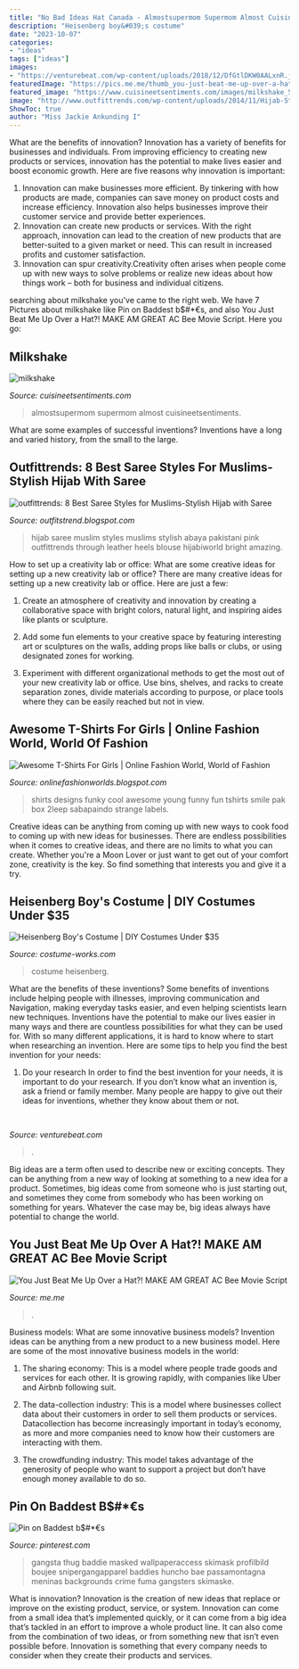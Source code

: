 ```yaml
---
title: "No Bad Ideas Hat Canada - Almostsupermom Supermom Almost Cuisineetsentiments"
description: "Heisenberg boy&#039;s costume"
date: "2023-10-07"
categories:
- "ideas"
tags: ["ideas"]
images:
- "https://venturebeat.com/wp-content/uploads/2018/12/DfGtlDKW0AALxnR.jpg?w=800"
featuredImage: "https://pics.me.me/thumb_you-just-beat-me-up-over-a-hat-make-am-66743627.png"
featured_image: "https://www.cuisineetsentiments.com/images/milkshake_5.jpg"
image: "http://www.outfittrends.com/wp-content/uploads/2014/11/Hijab-Style-with-Saree.jpg"
ShowToc: true
author: "Miss Jackie Ankunding I"
---
```



What are the benefits of innovation?
Innovation has a variety of benefits for businesses and individuals. From improving efficiency to creating new products or services, innovation has the potential to make lives easier and boost economic growth. Here are five reasons why innovation is important: 
1. Innovation can make businesses more efficient. By tinkering with how products are made, companies can save money on product costs and increase efficiency. Innovation also helps businesses improve their customer service and provide better experiences. 
2. Innovation can create new products or services. With the right approach, innovation can lead to the creation of new products that are better-suited to a given market or need. This can result in increased profits and customer satisfaction. 
3. Innovation can spur creativity.Creativity often arises when people come up with new ways to solve problems or realize new ideas about how things work – both for business and individual citizens.

	

		
searching about milkshake you've came to the right web. We have 7 Pictures about milkshake like Pin on Baddest b$#*€s,  and also You Just Beat Me Up Over a Hat?! MAKE AM GREAT AC Bee Movie Script. Here you go:
		
    
## Milkshake

<img loading=lazy src="https://www.cuisineetsentiments.com/images/milkshake_5.jpg" onerror="this.onerror=null;this.src='https://tse1.mm.bing.net/th?id=OIP.TU-phtrmh7H5Rxi8fq6yCwHaHa&amp;pid=15.1';" alt="milkshake">

_Source: cuisineetsentiments.com_

>almostsupermom supermom almost cuisineetsentiments. 

	

What are some examples of successful inventions?
Inventions have a long and varied history, from the small to the large.

    
## Outfittrends: 8 Best Saree Styles For Muslims-Stylish Hijab With Saree

<img loading=lazy src="http://www.outfittrends.com/wp-content/uploads/2014/11/Hijab-Style-with-Saree.jpg" onerror="this.onerror=null;this.src='https://tse3.mm.bing.net/th?id=OIP.DdWNMwZtlx0qS5_USDg9fAHaLH&amp;pid=15.1';" alt="outfittrends: 8 Best Saree Styles for Muslims-Stylish Hijab with Saree">

_Source: outfitstrend.blogspot.com_

>hijab saree muslim styles muslims stylish abaya pakistani pink outfittrends through leather heels blouse hijabiworld bright amazing. 

	

How to set up a creativity lab or office: What are some creative ideas for setting up a new creativity lab or office?
There are many creative ideas for setting up a new creativity lab or office. Here are just a few: 
1. Create an atmosphere of creativity and innovation by creating a collaborative space with bright colors, natural light, and inspiring aides like plants or sculpture.

2. Add some fun elements to your creative space by featuring interesting art or sculptures on the walls, adding props like balls or clubs, or using designated zones for working.

3. Experiment with different organizational methods to get the most out of your new creativity lab or office. Use bins, shelves, and racks to create separation zones, divide materials according to purpose, or place tools where they can be easily reached but not in view.

    
## Awesome T-Shirts For Girls | Online Fashion World, World Of Fashion

<img loading=lazy src="http://3.bp.blogspot.com/-KYuVqMLSmOA/TcVrDmD5nsI/AAAAAAAAFIs/b7ThcmN1eLA/s1600/awesome%2Bt%2Bshirts%2Bus.jpg" onerror="this.onerror=null;this.src='https://tse4.mm.bing.net/th?id=OIP.3cIJL2zUApWNGxq6t_aI-gHaJ4&amp;pid=15.1';" alt="Awesome T-Shirts For Girls | Online Fashion World, World of Fashion">

_Source: onlinefashionworlds.blogspot.com_

>shirts designs funky cool awesome young funny fun tshirts smile pak box 2leep sabapaindo strange labels. 

	

Creative ideas can be anything from coming up with new ways to cook food to coming up with new ideas for businesses. There are endless possibilities when it comes to creative ideas, and there are no limits to what you can create. Whether you're a Moon Lover or just want to get out of your comfort zone, creativity is the key. So find something that interests you and give it a try.

    
## Heisenberg Boy&#039;s Costume | DIY Costumes Under $35

<img loading=lazy src="https://photos.costume-works.com/full/heisenberg4.jpg" onerror="this.onerror=null;this.src='https://tse4.mm.bing.net/th?id=OIP.VNZU-PYfmTLXXqiLxIA_GgHaNK&amp;pid=15.1';" alt="Heisenberg Boy&#039;s Costume | DIY Costumes Under $35">

_Source: costume-works.com_

>costume heisenberg. 

	

What are the benefits of these inventions?
Some benefits of inventions include helping people with illnesses, improving communication and Navigation, making everyday tasks easier, and even helping scientists learn new techniques. Inventions have the potential to make our lives easier in many ways and there are countless possibilities for what they can be used for. With so many different applications, it is hard to know where to start when researching an invention. Here are some tips to help you find the best invention for your needs:
1) Do your research
In order to find the best invention for your needs, it is important to do your research. If you don’t know what an invention is, ask a friend or family member. Many people are happy to give out their ideas for inventions, whether they know about them or not.

    
## 

<img loading=lazy src="https://venturebeat.com/wp-content/uploads/2018/12/DfGtlDKW0AALxnR.jpg?w=800" onerror="this.onerror=null;this.src='https://tse2.mm.bing.net/th?id=OIP.q-8bGSNNa3u3IKVIYiDrvAHaE8&amp;pid=15.1';" alt="">

_Source: venturebeat.com_

>. 

	

Big ideas are a term often used to describe new or exciting concepts. They can be anything from a new way of looking at something to a new idea for a product. Sometimes, big ideas come from someone who is just starting out, and sometimes they come from somebody who has been working on something for years. Whatever the case may be, big ideas always have potential to change the world.

    
## You Just Beat Me Up Over A Hat?! MAKE AM GREAT AC Bee Movie Script

<img loading=lazy src="https://pics.me.me/thumb_you-just-beat-me-up-over-a-hat-make-am-66743627.png" onerror="this.onerror=null;this.src='https://tse3.mm.bing.net/th?id=OIP.BmNaF0j3dQV3tYVKesVaVwAAAA&amp;pid=15.1';" alt="You Just Beat Me Up Over a Hat?! MAKE AM GREAT AC Bee Movie Script">

_Source: me.me_

>. 

	

Business models: What are some innovative business models?
Invention ideas can be anything from a new product to a new business model. Here are some of the most innovative business models in the world:
1. The sharing economy: This is a model where people trade goods and services for each other. It is growing rapidly, with companies like Uber and Airbnb following suit.

2. The data-collection industry: This is a model where businesses collect data about their customers in order to sell them products or services. Datacollection has become increasingly important in today’s economy, as more and more companies need to know how their customers are interacting with them.

3. The crowdfunding industry: This model takes advantage of the generosity of people who want to support a project but don’t have enough money available to do so.

    
## Pin On Baddest B$#*€s

<img loading=lazy src="https://i.pinimg.com/736x/32/66/95/3266958a70cf828c3ad7313edf75d3c0.jpg" onerror="this.onerror=null;this.src='https://tse1.mm.bing.net/th?id=OIP.KhpJP83eoj_OZHi2yyAjPgHaJ3&amp;pid=15.1';" alt="Pin on Baddest b$#*€s">

_Source: pinterest.com_

>gangsta thug baddie masked wallpaperaccess skimask profilbild boujee snipergangapparel baddies huncho bae passamontagna meninas backgrounds crime fuma gangsters skimaske. 

	

What is innovation?
Innovation is the creation of new ideas that replace or improve on the existing product, service, or system. Innovation can come from a small idea that’s implemented quickly, or it can come from a big idea that’s tackled in an effort to improve a whole product line. It can also come from the combination of two ideas, or from something new that isn’t even possible before. Innovation is something that every company needs to consider when they create their products and services.

